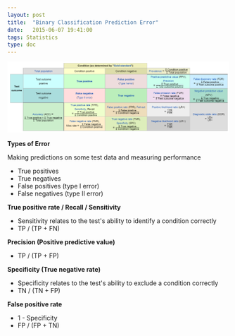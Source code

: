 ```yaml
---
layout: post
title:  "Binary Classification Prediction Error"
date:   2015-06-07 19:41:00
tags: Statistics
type: doc
---
```


![Image](/img/BinaryClassificationError.PNG)

**Types of Error**

Making predictions on some test data and measuring performance

* True positives 
* True negatives
* False positives (type I error)
* False negatives (type II error)


**True positive rate / Recall / Sensitivity**

- Sensitivity relates to the test's ability to identify a condition correctly
- TP / (TP + FN)
	
**Precision (Positive predictive value)**

- TP / (TP + FP)
	
**Specificity (True negative rate)**

- Specificity relates to the test's ability to exclude a condition correctly
- TN / (TN + FP)
	
**False positive rate**

- 1 - Specificity
- FP / (FP + TN)

